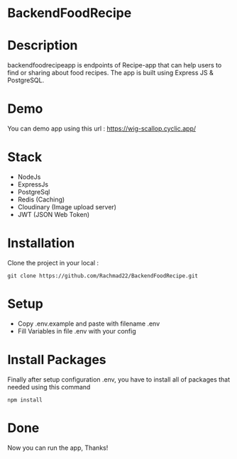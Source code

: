 # BackendFoodRecipe

# Description
backendfoodrecipeapp is endpoints of Recipe-app that can help users to find or sharing about food recipes. The app is built using Express JS & PostgreSQL.

# Demo
You can demo app using this url : https://wig-scallop.cyclic.app/

# Stack
+ NodeJs
+ ExpressJs
+ PostgreSql
+ Redis (Caching)
+ Cloudinary (Image upload server)
+ JWT (JSON Web Token)

# Installation
Clone the project in your local :
```
git clone https://github.com/Rachmad22/BackendFoodRecipe.git
```

# Setup
+ Copy .env.example and paste with filename .env
+ Fill Variables in file .env with your config

# Install Packages
Finally after setup configuration .env, you have to install all of packages that needed using this command
```
npm install
```

# Done
Now you can run the app, Thanks!
